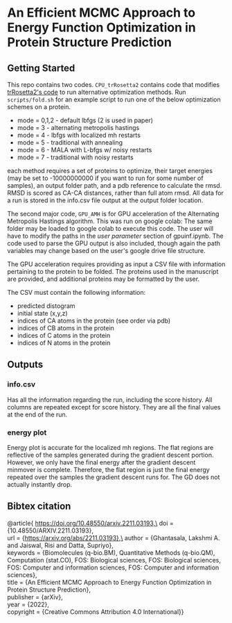 # An Efficient MCMC Approach to Energy Function Optimization in Protein Structure Prediction

## Getting Started
This repo contains two codes. ```CPU_trRosetta2``` contains code that modifies [trRosetta2's code](https://github.com/RosettaCommons/trRosetta2) to run alternative optimization methods. Run ```scripts/fold.sh``` for an example script to run one of the below optimization schemes on a protein. 
- mode = 0,1,2 - default lbfgs (2 is used in paper)
- mode = 3 - alternating metropolis hastings
- mode = 4 - lbfgs with localized mh restarts
- mode = 5 - traditional with annealing
- mode = 6 - MALA with L-bfgs w/ noisy restarts
- mode = 7 - traditional with noisy restarts

each method requires a set of proteins to optimize, their target energies (may be set to -10000000000 if you want to run for some number of samples), an output folder path, and a pdb reference to calculate the rmsd. RMSD is scored as CA-CA distances, rather than full atom rmsd. All data for a run is stored in the info.csv file output at the output folder location. 

The second major code, ```GPU_AMH``` is for GPU acceleration of the Alternating Metropolis Hastings algorithm. This was run on google colab: The same folder may be loaded to google colab to execute this code. The user will have to modify the paths in the *user parameter* section of gpuinf.ipynb. The code used to parse the GPU output is also included, though again the path variables may change based on the user's google drive file structure. 

The GPU acceleration requires providing as input a CSV file with information pertaining to the protein to be folded. The proteins used in the manuscript are provided, and additional proteins may be formatted by the user. 

The CSV must contain the following information: 
- predicted distogram
- initial state (x,y,z)
- indices of CA atoms in the protein (see order via pdb)
- indices of CB atoms in the protein 
- indices of C atoms in the protein 
- indices of N atoms in the protein 

## Outputs
### info.csv
Has all the information regarding the run, including the score history. All columns are repeated except for score history. They are all the final values at the end of the run. 

### energy plot
Energy plot is accurate for the localized mh regions. The flat regions are reflective of the samples generated during the gradient descent portion. However, we only have the final energy after the gradient descent minmover is complete. Therefore, the flat region is just the final energy repeated over the samples the gradient descent runs for. The GD does not actually instantly drop. 

## Bibtex citation
@article{ https://doi.org/10.48550/arxiv.2211.03193,\
  doi = {10.48550/ARXIV.2211.03193},\
  url = {https://arxiv.org/abs/2211.03193},\
  author = {Ghantasala, Lakshmi A. and Jaiswal, Risi and Datta, Supriyo},\
  keywords = {Biomolecules (q-bio.BM), Quantitative Methods (q-bio.QM), Computation (stat.CO), FOS: Biological sciences, FOS: Biological sciences, FOS: Computer and information sciences, FOS: Computer and information sciences},\
  title = {An Efficient MCMC Approach to Energy Function Optimization in Protein Structure Prediction},\
  publisher = {arXiv},\
  year = {2022},\
  copyright = {Creative Commons Attribution 4.0 International}}
